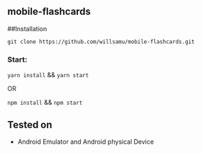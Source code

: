 ## mobile-flashcards

##Installation

```
git clone https://github.com/willsamu/mobile-flashcards.git
```

### Start:

`yarn install` && `yarn start`

OR

`npm install` && `npm start`

## Tested on

- Android Emulator and Android physical Device
